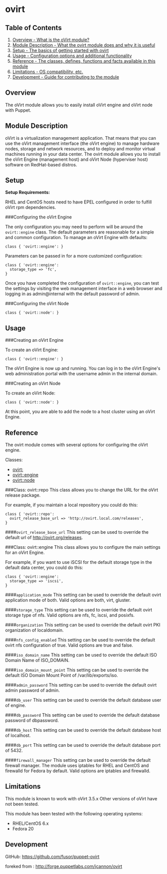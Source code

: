 ovirt
=====

Table of Contents
-----------------

1. [Overview - What is the oVirt module?](#overview)
2. [Module Description - What the ovirt module does and why it is useful](#module-description)
3. [Setup - The basics of getting started with ovirt](#setup)
4. [Usage - Configuration options and additional functionality](#usage)
5. [Reference - The classes, defines, functions and facts available in this module](#reference)
6. [Limitations - OS compatibility, etc.](#limitations)
7. [Development - Guide for contributing to the module](#development)


Overview
--------

The oVirt module allows you to easily install oVirt engine and oVirt node with Puppet.


Module Description
-------------------

oVirt is a virtualization management application. That means that you can use the oVirt management interface (the oVirt engine) to manage hardware nodes, storage and network resources, and to deploy and monitor virtual machines running in your data center.  The ovirt module allows you to install the oVirt Engine (management host) and oVirt Node (hyperviser host) software on RedHat-based distros.


Setup
-----

**Setup Requirements:**

RHEL and CentOS hosts need to have EPEL configured in order to fulfill oVirt rpm dependencies.

###Configuring the oVirt Engine

The only configuration you may need to perform will be around the `ovirt::engine` class.  The default parameters are reasonable for a simple and common configuration. To manage an oVirt Engine with defaults:

    class { 'ovirt::engine': }

Parameters can be passed in for a more customized configuration:

    class { 'ovirt::engine':
      storage_type => 'fc',
    }

Once you have completed the configuration of `ovirt::engine`, you can test the settings by visiting the web management interface in a web browser and logging in as admin@internal with the default password of admin.

###Configuring the oVirt Node

    class { 'ovirt::node': }


Usage
-----

###Creating an oVirt Engine

To create an oVirt Engine:

    class { 'ovirt::engine': }

The oVirt Engine is now up and running. You can log in to the oVirt Engine's web administration portal with the username admin in the internal domain.


###Creating an oVirt Node

To create an oVirt Node:

    class { 'ovirt::node': }

At this point, you are able to add the node to a host cluster using an oVirt Engine.


Reference
---------

The ovirt module comes with several options for configuring the oVirt engine.

Classes:

* [ovirt:](#class-ovirt)
* [ovirt::engine](#class-ovirtengine)
* [ovirt::node](#class-ovirtnode)

###Class: ovirt::repo
This class allows you to change the URL for the oVirt release package.

For example, if you maintain a local repository you could do this:

    class { 'ovirt::repo':
      ovirt_release_base_url => 'http://ovirt.local.com/releases',
    }

####`ovirt_release_base_url`
This setting can be used to override the default url of http://ovirt.org/releases.

###Class: ovirt::engine
This class allows you to configure the main settings for an oVirt Engine.

For example, if you want to use iSCSI for the default storage type in the default data center, you could do this:

    class { 'ovirt::engine':
      storage_type => 'iscsi',
    }

####`application_mode`
This setting can be used to override the default ovirt application mode of both.  Valid options are both, virt, gluster.

####`storage_type`
This setting can be used to override the default ovirt storage type of nfs.  Valid options are nfs, fc, iscsi, and posixfs.

####`organization`
This setting can be used to override the default ovirt PKI organization of localdomain.

####`nfs_config_enabled`
This setting can be used to override the default ovirt nfs configuration of true.  Valid options are true and false.

####`iso_domain_name`
This setting can be used to override the default ISO Domain Name of ISO_DOMAIN.

####`iso_domain_mount_point`
This setting can be used to override the default ISO Domain Mount Point of /var/lib/exports/iso.

####`admin_password`
This setting can be used to override the default ovirt admin password of admin.

####`db_user`
This setting can be used to override the default database user of engine.

####`db_password`
This setting can be used to override the default database password of dbpassword.

####`db_host`
This setting can be used to override the default database host of localhost.

####`db_port`
This setting can be used to override the default database port of 5432.

####`firewall_manager`
This setting can be used to override the default firewall manager.  The module uses iptables for RHEL and CentOS and firewalld for Fedora by default.  Valid options are iptables and firewalld.


Limitations
------------

This module is known to work with oVirt 3.5.x  Other versions of oVirt have not been tested.

This module has been tested with the following operating systems:

* RHEL/CentOS 6.x
* Fedora 20


Development
------------

GitHub: <https://github.com/fusor/puppet-ovirt>

foreked from : <http://forge.puppetlabs.com/jcannon/ovirt>

